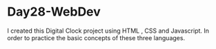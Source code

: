 # Day28-WebDev
I created this Digital Clock project using HTML , CSS and Javascript. In order to practice the basic concepts of these three languages.
